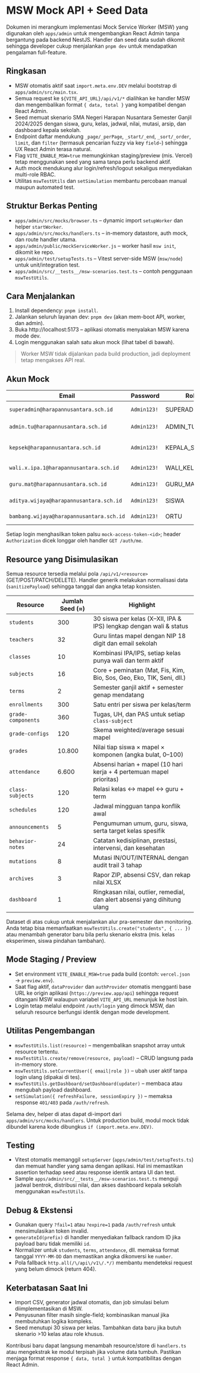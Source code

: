 # MSW Mock API + Seed Data

Dokumen ini merangkum implementasi Mock Service Worker (MSW) yang digunakan oleh `apps/admin`
untuk mengembangkan React Admin tanpa bergantung pada backend NestJS. Handler dan seed data sudah
dikomit sehingga developer cukup menjalankan `pnpm dev` untuk mendapatkan pengalaman full-feature.

## Ringkasan

- MSW otomatis aktif saat `import.meta.env.DEV` melalui bootstrap di `apps/admin/src/main.tsx`.
- Semua request ke `${VITE_API_URL}/api/v1/*` dialihkan ke handler MSW dan mengembalikan format
  `{ data, total }` yang kompatibel dengan React Admin.
- Seed memuat skenario SMA Negeri Harapan Nusantara Semester Ganjil 2024/2025 dengan siswa, guru,
  kelas, jadwal, nilai, mutasi, arsip, dan dashboard kepala sekolah.
- Endpoint daftar mendukung `_page/_perPage`, `_start/_end`, `_sort/_order`, `limit`, dan `filter`
  (termasuk pencarian fuzzy via key `field~`) sehingga UX React Admin terasa natural.
- Flag `VITE_ENABLE_MSW=true` memungkinkan staging/preview (mis. Vercel) tetap menggunakan seed yang sama
  tanpa perlu backend aktif.
- Auth mock mendukung alur login/refresh/logout sekaligus menyediakan multi-role RBAC.
- Utilitas `mswTestUtils` dan `setSimulation` membantu percobaan manual maupun automated test.

## Struktur Berkas Penting

- `apps/admin/src/mocks/browser.ts` – dynamic import `setupWorker` dan helper `startWorker`.
- `apps/admin/src/mocks/handlers.ts` – in-memory datastore, auth mock, dan route handler utama.
- `apps/admin/public/mockServiceWorker.js` – worker hasil `msw init`, dikomit ke repo.
- `apps/admin/test/setupTests.ts` – Vitest server-side MSW (`msw/node`) untuk unit/integration test.
- `apps/admin/src/__tests__/msw-scenarios.test.ts` – contoh penggunaan `mswTestUtils`.

## Cara Menjalankan

1. Install dependency: `pnpm install`.
2. Jalankan seluruh layanan dev: `pnpm dev` (akan mem-boot API, worker, dan admin).
3. Buka http://localhost:5173 – aplikasi otomatis menyalakan MSW karena mode dev.
4. Login menggunakan salah satu akun mock (lihat tabel di bawah).

> Worker MSW tidak dijalankan pada build production, jadi deployment tetap mengakses API real.

## Akun Mock

| Email                                    | Password    | Role           | Catatan                                             |
| ---------------------------------------- | ----------- | -------------- | --------------------------------------------------- |
| `superadmin@harapannusantara.sch.id`     | `Admin123!` | SUPERADMIN     | Default setelah logout                              |
| `admin.tu@harapannusantara.sch.id`       | `Admin123!` | ADMIN_TU       | Akses modul tata usaha                              |
| `kepsek@harapannusantara.sch.id`         | `Admin123!` | KEPALA_SEKOLAH | Menggunakan profil guru senior (`principalTeacher`) |
| `wali.x.ipa.1@harapannusantara.sch.id`   | `Admin123!` | WALI_KELAS     | Wali kelas `class_x_ipa_1`                          |
| `guru.mat@harapannusantara.sch.id`       | `Admin123!` | GURU_MAPEL     | Guru Matematika pemegang `sub_mat`                  |
| `aditya.wijaya@harapannusantara.sch.id`  | `Admin123!` | SISWA          | Tertaut ke siswa `stu_aditya_wijaya`                |
| `bambang.wijaya@harapannusantara.sch.id` | `Admin123!` | ORTU           | Orang tua siswa `stu_aditya_wijaya`                 |

Setiap login menghasilkan token palsu `mock-access-token-<id>`; header `Authorization` dicek
longgar oleh handler `GET /auth/me`.

## Resource yang Disimulasikan

Semua resource tersedia melalui pola `/api/v1/<resource>` (GET/POST/PATCH/DELETE). Handler generik
melakukan normalisasi data (`sanitizePayload`) sehingga tanggal dan angka tetap konsisten.

| Resource           | Jumlah Seed (≈) | Highlight                                                                 |
| ------------------ | --------------- | ------------------------------------------------------------------------- |
| `students`         | 300             | 30 siswa per kelas (X–XII, IPA & IPS) lengkap dengan wali & status        |
| `teachers`         | 32              | Guru lintas mapel dengan NIP 18 digit dan email sekolah                   |
| `classes`          | 10              | Kombinasi IPA/IPS, setiap kelas punya wali dan term aktif                 |
| `subjects`         | 16              | Core + peminatan (Mat, Fis, Kim, Bio, Sos, Geo, Eko, TIK, Seni, dll.)     |
| `terms`            | 2               | Semester ganjil aktif + semester genap mendatang                          |
| `enrollments`      | 300             | Satu entri per siswa per kelas/term                                       |
| `grade-components` | 360             | Tugas, UH, dan PAS untuk setiap `class-subject`                           |
| `grade-configs`    | 120             | Skema weighted/average sesuai mapel                                       |
| `grades`           | 10.800          | Nilai tiap siswa × mapel × komponen (angka bulat, 0–100)                  |
| `attendance`       | 6.600           | Absensi harian + mapel (10 hari kerja + 4 pertemuan mapel prioritas)      |
| `class-subjects`   | 120             | Relasi kelas ↔ mapel ↔ guru + term                                      |
| `schedules`        | 120             | Jadwal mingguan tanpa konflik awal                                        |
| `announcements`    | 5               | Pengumuman umum, guru, siswa, serta target kelas spesifik                 |
| `behavior-notes`   | 24              | Catatan kedisiplinan, prestasi, intervensi, dan kesehatan                 |
| `mutations`        | 8               | Mutasi IN/OUT/INTERNAL dengan audit trail 3 tahap                         |
| `archives`         | 3               | Rapor ZIP, absensi CSV, dan rekap nilai XLSX                              |
| `dashboard`        | 1               | Ringkasan nilai, outlier, remedial, dan alert absensi yang dihitung ulang |

Dataset di atas cukup untuk menjalankan alur pra-semester dan monitoring. Anda tetap bisa
memanfaatkan `mswTestUtils.create("students", { ... })` atau menambah generator baru bila perlu
skenario ekstra (mis. kelas eksperimen, siswa pindahan tambahan).

## Mode Staging / Preview

- Set environment `VITE_ENABLE_MSW=true` pada build (contoh: `vercel.json` → `preview.env`).
- Saat flag aktif, `dataProvider` dan `authProvider` otomatis mengganti base URL ke origin aplikasi
  (`https://preview.app/api`) sehingga request ditangani MSW walaupun variabel `VITE_API_URL`
  menunjuk ke host lain.
- Login tetap melalui endpoint `/auth/login` yang dimock MSW, dan seluruh resource berfungsi identik
  dengan mode development.

## Utilitas Pengembangan

- `mswTestUtils.list(resource)` – mengembalikan snapshot array untuk resource tertentu.
- `mswTestUtils.create/remove(resource, payload)` – CRUD langsung pada in-memory store.
- `mswTestUtils.setCurrentUser({ email|role })` – ubah user aktif tanpa login ulang (dipakai di tes).
- `mswTestUtils.getDashboard/setDashboard(updater)` – membaca atau mengubah payload dashboard.
- `setSimulation({ refreshFailure, sessionExpiry })` – memaksa response `401/403` pada `/auth/refresh`.

Selama dev, helper di atas dapat di-import dari `apps/admin/src/mocks/handlers`. Untuk production
build, modul mock tidak dibundel karena kode dibungkus `if (import.meta.env.DEV)`.

## Testing

- Vitest otomatis memanggil `setupServer` (`apps/admin/test/setupTests.ts`) dan memuat handler yang
  sama dengan aplikasi. Hal ini memastikan assertion terhadap seed atau response identik antara UI
  dan test.
- Sample `apps/admin/src/__tests__/msw-scenarios.test.ts` menguji jadwal bentrok, distribusi nilai,
  dan akses dashboard kepala sekolah menggunakan `mswTestUtils`.

## Debug & Ekstensi

- Gunakan query `?fail=1` atau `?expire=1` pada `/auth/refresh` untuk mensimulasikan token invalid.
- `generateId(prefix)` di handler menyediakan fallback random ID jika payload baru tidak memiliki `id`.
- Normalizer untuk `students`, `terms`, `attendance`, dll. memaksa format tanggal `YYYY-MM-DD` dan
  memastikan angka dikonversi ke `number`.
- Pola fallback `http.all(/\/api\/v1\/.*/)` membantu mendeteksi request yang belum dimock (return 404).

## Keterbatasan Saat Ini

- Import CSV, generator jadwal otomatis, dan job simulasi belum diimplementasikan di MSW.
- Penyusunan filter masih single-field; kombinasikan manual jika membutuhkan logika kompleks.
- Seed menutupi 30 siswa per kelas. Tambahkan data baru jika butuh skenario >10 kelas atau role khusus.

Kontribusi baru dapat langsung menambah resource/store di `handlers.ts` atau mengekstrak ke modul
terpisah jika volume data tumbuh. Pastikan menjaga format response `{ data, total }` untuk kompatibilitas
dengan React Admin.
